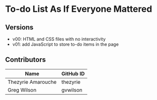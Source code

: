 # To-do List As If Everyone Mattered

## Versions

-   v00: HTML and CSS files with no interactivity
-   v01: add JavaScript to store to-do items in the page

## Contributors

| Name               | GitHub ID |
| ------------------ | --------- |
| Thezyrie Amarouche | thezyrie  |
| Greg Wilson        | gvwilson  |
